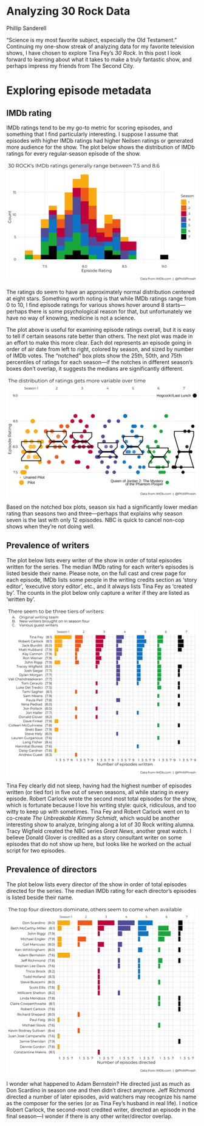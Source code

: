 Analyzing 30 Rock Data
================
Phillip Sanderell

“Science is my most favorite subject, especially the Old Testament.”
Continuing my one-show streak of analyzing data for my favorite
television shows, I have chosen to explore Tina Fey’s *30 Rock*. In this
post I look forward to learning about what it takes to make a truly
fantastic show, and perhaps impress my friends from The Second City.

# Exploring episode metadata

## IMDb rating

IMDb ratings tend to be my go-to metric for scoring episodes, and
something that I find particularly interesting. I suppose I assume that
episodes with higher IMDb ratings had higher Neilsen ratings or
generated more audience for the show. The plot below shows the
distribution of IMDb ratings for every regular-season episode of the
show.

![](README_files/figure-gfm/unnamed-chunk-2-1.png)<!-- -->

The ratings do seem to have an approximately normal distribution
centered at eight stars. Something worth noting is that while IMDb
ratings range from 0 to 10, I find episode ratings for various shows
hover around 8 starts—perhaps there is some psychological reason for
that, but unfortunately we have no way of knowing, medicine is not a
science.

The plot above is useful for examining episode ratings overall, but it
is easy to tell if certain seasons rate better than others. The next
plot was made in an effort to make this more clear. Each dot represents
an episode going in order of air date from left to right, colored by
season, and sized by number of IMDb votes. The “notched” box plots show
the 25th, 50th, and 75th percentiles of ratings for each season—if the
notches in different season’s boxes don’t overlap, it suggests the
medians are significantly different.

![](README_files/figure-gfm/unnamed-chunk-3-1.png)<!-- -->

Based on the notched box plots, season six had a significantly lower
median rating than seasons two and three—perhaps that explains why
season seven is the last with only 12 episodes. NBC is quick to cancel
non-cop shows when they’re not doing well.

## Prevalence of writers

The plot below lists every writer of the show in order of total episodes
written for the series. The median IMDb rating for each writer’s
episodes is listed beside their name. Please note, on the full cast and
crew page for each episode, IMDb lists some people in the writing
credits section as ‘story editor’, ‘executive story editor’, etc., and
it always lists Tina Fey as ‘created by’. The counts in the plot below
only capture a writer if they are listed as ‘written by’.

![](README_files/figure-gfm/unnamed-chunk-4-1.png)<!-- -->

Tina Fey clearly did not sleep, having had the highest number of
episodes written (or tied for) in five out of seven seasons, all while
staring in every episode. Robert Carlock wrote the second most total
episodes for the show, which is fortunate because I love his writing
style: quick, ridiculous, and too witty to keep up with sometimes. Tina
Fey and Robert Carlock went on to co-create *The Unbreakable Kimmy
Schmidt*, which would be another interesting show to analyze, bringing
along a lot of 30 Rock writing alumna. Tracy Wigfield created the NBC
series *Great News*, another great watch. I believe Donald Glover is
credited as a story consultant writer on some episodes that do not show
up here, but looks like he worked on the actual script for two episodes.

## Prevalence of directors

The plot below lists every director of the show in order of total
episodes directed for the series. The median IMDb rating for each
director’s episodes is listed beside their name.

![](README_files/figure-gfm/unnamed-chunk-5-1.png)<!-- -->

I wonder what happened to Adam Bernstein? He directed just as much as
Don Scardino in season one and then didn’t direct anymore. Jeff Richmond
directed a number of later episodes, avid watchers may recognize his
name as the composer for the series (or as Tina Fey’s husband in real
life). I notice Robert Carlock, the second-most credited writer,
directed an episode in the final season—I wonder if there is any other
writer/director overlap.
